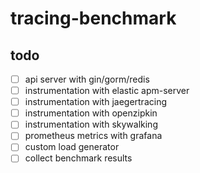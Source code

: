 # tracing-benchmark

## todo
* [ ] api server with gin/gorm/redis
* [ ] instrumentation with elastic apm-server
* [ ] instrumentation with jaegertracing
* [ ] instrumentation with openzipkin
* [ ] instrumentation with skywalking
* [ ] prometheus metrics with grafana
* [ ] custom load generator
* [ ] collect benchmark results

